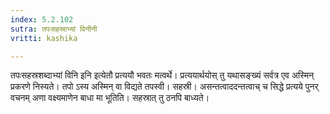 ```yaml
---
index: 5.2.102
sutra: तपःसहस्राभ्यां विनीनी
vritti: kashika

---
```

तपःसहस्रशब्दाभ्यां विनि इनि इत्येतौ प्रत्ययौ भवतः मत्वर्थे। प्रत्ययार्थयोस् तु यथासङ्ख्यं सर्वत्र एव अस्मिन् प्रकरणे निस्यते। तपो ऽस्य अस्मिन् वा विद्यते तपस्वी। सहस्री। असन्तत्वाददन्तत्वाच् च सिद्धे प्रत्यये पुनर् वचनम् अणा वक्ष्यमाणेन बाधा मा भूतिति। सहस्रात् तु ठनपि बाध्यते।